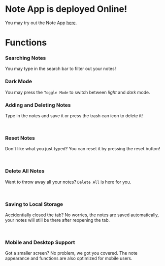 # Note App is deployed Online!


You may try out the Note App [here](https://locolin1204.github.io/React.js-Note-App/).

# Functions
### __Searching Notes__
You may type in the search bar to filter out your notes!

### __Dark Mode__
You may press the `Toggle Mode` to switch between _light_ and _dark_ mode.

### __Adding and Deleting Notes__
Type in the notes and save it or press the trash can icon to delete it!

<br>

### __Reset Notes__
Don't like what you just typed? You can reset it by pressing the reset button!

<br>

### __Delete All Notes__
Want to throw away all your notes? `Delete All` is here for you.

<br>

### __Saving to Local Storage__
Accidentially closed the tab? No worries, the notes are saved automatically, your notes will still be there after reopening the tab.

<br>

### __Mobile and Desktop Support__
Got a smaller screen? No problem, we got you covered. The note appearance and functions are also optimized for mobile users.